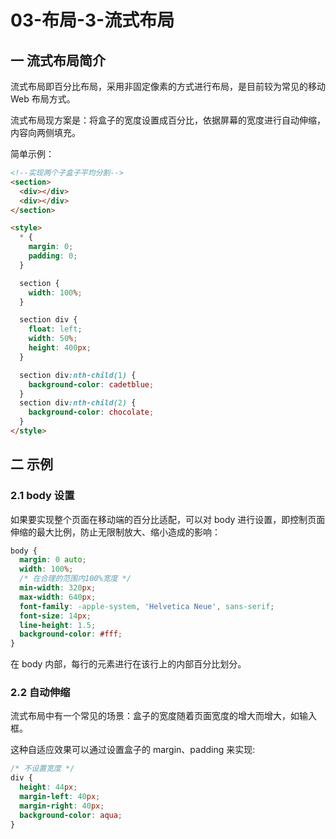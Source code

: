 # 03-布局-3-流式布局

## 一 流式布局简介

流式布局即百分比布局，采用非固定像素的方式进行布局，是目前较为常见的移动 Web 布局方式。

流式布局现方案是：将盒子的宽度设置成百分比，依据屏幕的宽度进行自动伸缩，内容向两侧填充。

简单示例：

```html
<!--实现两个子盒子平均分割-->
<section>
  <div></div>
  <div></div>
</section>

<style>
  * {
    margin: 0;
    padding: 0;
  }

  section {
    width: 100%;
  }

  section div {
    float: left;
    width: 50%;
    height: 400px;
  }

  section div:nth-child(1) {
    background-color: cadetblue;
  }
  section div:nth-child(2) {
    background-color: chocolate;
  }
</style>
```

## 二 示例

### 2.1 body 设置

如果要实现整个页面在移动端的百分比适配，可以对 body 进行设置，即控制页面伸缩的最大比例，防止无限制放大、缩小造成的影响：

```css
body {
  margin: 0 auto;
  width: 100%;
  /* 在合理的范围内100%宽度 */
  min-width: 320px;
  max-width: 640px;
  font-family: -apple-system, 'Helvetica Neue', sans-serif;
  font-size: 14px;
  line-height: 1.5;
  background-color: #fff;
}
```

在 body 内部，每行的元素进行在该行上的内部百分比划分。

### 2.2 自动伸缩

流式布局中有一个常见的场景：盒子的宽度随着页面宽度的增大而增大，如输入框。

这种自适应效果可以通过设置盒子的 margin、padding 来实现:

```css
/* 不设置宽度 */
div {
  height: 44px;
  margin-left: 40px;
  margin-right: 40px;
  background-color: aqua;
}
```
